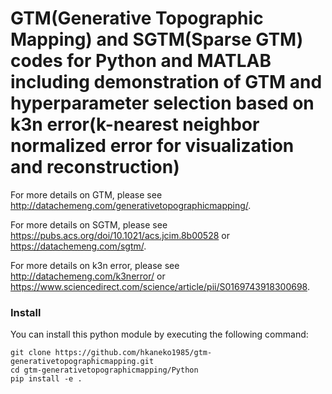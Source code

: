 # GTM(Generative Topographic Mapping) and SGTM(Sparse GTM) codes for Python and MATLAB including demonstration of GTM and hyperparameter selection based on k3n error(k-nearest neighbor normalized error for visualization and reconstruction)

For more details on GTM, please see http://datachemeng.com/generativetopographicmapping/.

For more details on SGTM, please see https://pubs.acs.org/doi/10.1021/acs.jcim.8b00528 or https://datachemeng.com/sgtm/.

For more details on k3n error, please see http://datachemeng.com/k3nerror/ or https://www.sciencedirect.com/science/article/pii/S0169743918300698.

### Install
You can install this python module by executing the following command:

```
git clone https://github.com/hkaneko1985/gtm-generativetopographicmapping.git
cd gtm-generativetopographicmapping/Python
pip install -e .
```
